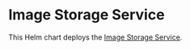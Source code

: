 # Image Storage Service

This Helm chart deploys the [Image Storage Service](https://github.com/jtekt/image-storage-microservice).
